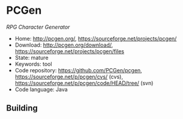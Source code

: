 # PCGen

_RPG Character Generator_

- Home: http://pcgen.org/, https://sourceforge.net/projects/pcgen/
- Download: http://pcgen.org/download/, https://sourceforge.net/projects/pcgen/files
- State: mature
- Keywords: tool
- Code repository: https://github.com/PCGen/pcgen, https://sourceforge.net/p/pcgen/cvs/ (cvs), https://sourceforge.net/p/pcgen/code/HEAD/tree/ (svn)
- Code language: Java

## Building

